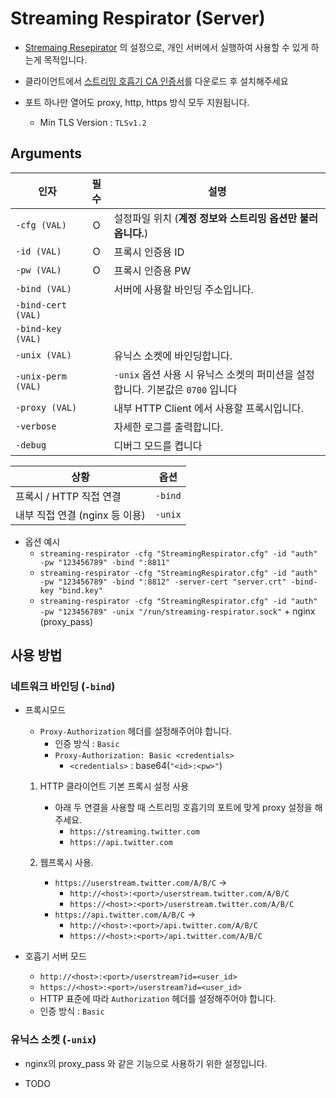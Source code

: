 # Streaming Respirator (Server)

- [Stremaing Resepirator](https://github.com/RyuaNerin/StreamingRespirator) 의 설정으로, 개인 서버에서 실행하여 사용할 수 있게 하는게 목적입니다.

- 클라이언트에서 [스트리밍 호흡기 CA 인증서](https://raw.githubusercontent.com/RyuaNerin/StreamingRespirator/master/StreamingRespirator/Certificate/ca.crt)를 다운로드 후 설치해주세요

- 포트 하나만 열어도 proxy, http, https 방식 모두 지원됩니다.
    - Min TLS Version : `TLSv1.2`

## Arguments

|인자|필수|설명|
|----|:--:|-|
|`-cfg (VAL)`|O|설정파일 위치 (**계정 정보와 스트리밍 옵션만 불러옵니다.**)|
|`-id (VAL)`|O|프록시 인증용 ID|
|`-pw (VAL)`|O|프록시 인증용 PW|
|`-bind (VAL)`||서버에 사용할 바인딩 주소입니다.|
|`-bind-cert (VAL)`|||http 서버에 사용할 SSL/TLS 인증서입니다. (`-bind` 옵션과 함께 사용됩니다.)|
|`-bind-key (VAL)`|||http 서버에 사용할 SSL/TLS 인증서입니다. (`-bind` 옵션과 함께 사용됩니다.)|
|`-unix (VAL)`||유닉스 소켓에 바인딩합니다.|
|`-unix-perm (VAL)`||`-unix` 옵션 사용 시 유닉스 소켓의 퍼미션을 설정합니다. 기본값은 `0700` 입니다|
|`-proxy (VAL)`||내부 HTTP Client 에서 사용할 프록시입니다.|
|`-verbose`||자세한 로그를 출력합니다.|
|`-debug`||디버그 모드를 켭니다|

|상황|옵션|
|----|-|
|프록시 / HTTP 직접 연결|`-bind`|
|내부 직접 연결 (nginx 등 이용)|`-unix`|

- 옵션 예시
    - `streaming-respirator -cfg "StreamingRespirator.cfg" -id "auth" -pw "123456789" -bind ":8811"`
    - `streaming-respirator -cfg "StreamingRespirator.cfg" -id "auth" -pw "123456789" -bind ":8812" -server-cert "server.crt" -bind-key "bind.key"`
    - `streaming-respirator -cfg "StreamingRespirator.cfg" -id "auth" -pw "123456789" -unix "/run/streaming-respirator.sock"` + nginx (proxy_pass)

## 사용 방법

### 네트워크 바인딩 (`-bind`)

- 프록시모드
    - `Proxy-Authorization` 헤더를 설정해주어야 합니다.
        - 인증 방식 : `Basic`
        - `Proxy-Authorization: Basic <credentials>`
            - `<credentials>` : base64(`"<id>:<pw>"`)

    1. HTTP 클라이언트 기본 프록시 설정 사용
        - 아래 두 연결을 사용할 때 스트리밍 호흡기의 포트에 맞게 proxy 설정을 해주세요.
            - `https://streaming.twitter.com`
            - `https://api.twitter.com`

    2. 웹프록시 사용.
        - `https://userstream.twitter.com/A/B/C` →
            - `http://<host>:<port>/userstream.twitter.com/A/B/C`
            - `https://<host>:<port>/userstream.twitter.com/A/B/C`
        - `https://api.twitter.com/A/B/C` →
            - `http://<host>:<port>/api.twitter.com/A/B/C`
            - `https://<host>:<port>/api.twitter.com/A/B/C`

- 호흡기 서버 모드
    - `http://<host>:<port>/userstream?id=<user_id>`
    - `https://<host>:<port>/userstream?id=<user_id>`
    - HTTP 표준에 따라 `Authorization` 헤더를 설정해주어야 합니다.
    - 인증 방식 : `Basic`

### 유닉스 소켓 (`-unix`)

- nginx의 proxy_pass 와 같은 기능으로 사용하기 위한 설정입니다.

- TODO
